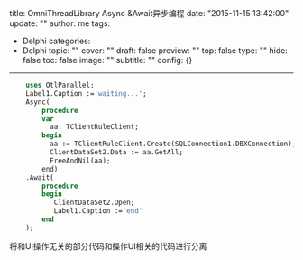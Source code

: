 title: OmniThreadLibrary Async &Await异步编程
date: "2015-11-15 13:42:00"
update: ""
author: me
tags:
- Delphi
categories:
- Delphi
topic: ""
cover: ""
draft: false
preview: ""
top: false
type: ""
hide: false
toc: false
image: ""
subtitle: ""
config: {}


---



```pascal
    uses OtlParallel;
    Label1.Caption :='waiting...';
    Async(
        procedure
        var
          aa: TClientRuleClient;
        begin
          aa := TClientRuleClient.Create(SQLConnection1.DBXConnection);
          ClientDataSet2.Data := aa.GetAll;
          FreeAndNil(aa);
        end)
    .Await(
        procedure
        begin
           ClientDataSet2.Open;
           Label1.Caption :='end'
        end
    );
```
将和UI操作无关的部分代码和操作UI相关的代码进行分离
